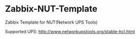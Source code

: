 Zabbix-NUT-Template
===================

Zabbix Template for NUT(Network UPS Tools)

Supported UPS: http://www.networkupstools.org/stable-hcl.html
